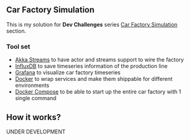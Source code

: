 ## Car Factory Simulation ##

This is my solution for **Dev Challenges** series [Car Factory Simulation](CHALLENGE.md) section.

### Tool set ###
- [Akka Streams](http://doc.akka.io/docs/akka-stream-and-http-experimental/1.0-RC4/scala.html?_ga=1.167543678.1764891530.1418773886) to have actor and streams support to wire the factory
- [InfluxDB](https://influxdb.com/) to save timeseries information of the production line
- [Grafana](http://grafana.org/) to visualize car factory timeseries
- [Docker](https://www.docker.com/) to wrap services and make them shippable for different environments
- [Docker Compose](https://docs.docker.com/compose/) to be able to start up the entire car factory with 1 single command

## How it works? ##

UNDER DEVELOPMENT

